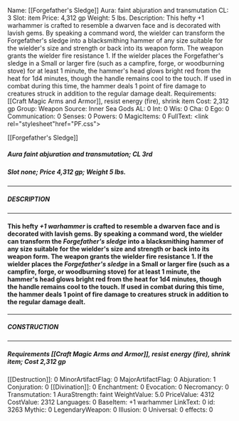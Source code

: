 Name: [[Forgefather's Sledge]]
Aura: faint abjuration and transmutation
CL: 3
Slot: item
Price: 4,312 gp
Weight: 5 lbs.
Description: This hefty +1 warhammer is crafted to resemble a dwarven face and is decorated with lavish gems. By speaking a command word, the wielder can transform the Forgefather's sledge into a blacksmithing hammer of any size suitable for the wielder's size and strength or back into its weapon form. The weapon grants the wielder fire resistance 1. If the wielder places the Forgefather's sledge in a Small or larger fire (such as a campfire, forge, or woodburning stove) for at least 1 minute, the hammer's head glows bright red from the heat for 1d4 minutes, though the handle remains cool to the touch. If used in combat during this time, the hammer deals 1 point of fire damage to creatures struck in addition to the regular damage dealt.
Requirements: [[Craft Magic Arms and Armor]], resist energy (fire), shrink item
Cost: 2,312 gp
Group: Weapon
Source: Inner Sea Gods
AL: 0
Int: 0
Wis: 0
Cha: 0
Ego: 0
Communication: 0
Senses: 0
Powers: 0
MagicItems: 0
FullText: <link rel="stylesheet"href="PF.css"><div class="heading"><p class="alignleft">[[Forgefather's Sledge]]</p><div style="clear: both;"></div></div><div><h5><b>Aura </b>faint abjuration and transmutation; <b>CL </b>3rd</h5><h5><b>Slot </b>none; <b>Price </b>4,312 gp; <b>Weight </b>5 lbs.</h5></div><hr/><div><h5><b>DESCRIPTION</b></h5></div><hr/><div><h4><p>This hefty <i>+1 warhammer</i> is crafted to resemble a dwarven face and is decorated with lavish gems. By speaking a command word, the wielder can transform the <i>Forgefather's sledge</i> into a blacksmithing hammer of any size suitable for the wielder's size and strength or back into its weapon form. The weapon grants the wielder fire resistance 1. If the wielder places the <i>Forgefather's sledge</i> in a Small or larger fire (such as a campfire, forge, or woodburning stove) for at least 1 minute, the hammer's head glows bright red from the heat for 1d4 minutes, though the handle remains cool to the touch. If used in combat during this time, the hammer deals 1 point of fire damage to creatures struck in addition to the regular damage dealt.</p></h4></div><hr/><div><h5><b>CONSTRUCTION</b></h5></div><hr/><div><h5><b>Requirements </b>[[Craft Magic Arms and Armor]], <i>resist energy (fire)</i>, <i>shrink item</i>; <b>Cost </b>2,312 gp</h5></div>
[[Destruction]]: 0
MinorArtifactFlag: 0
MajorArtifactFlag: 0
Abjuration: 1
Conjuration: 0
[[Divination]]: 0
Enchantment: 0
Evocation: 0
Necromancy: 0
Transmutation: 1
AuraStrength: faint
WeightValue: 5.0
PriceValue: 4312
CostValue: 2312
Languages: 0
BaseItem: +1 warhammer
LinkText: 0
id: 3263
Mythic: 0
LegendaryWeapon: 0
Illusion: 0
Universal: 0
effects: 0
